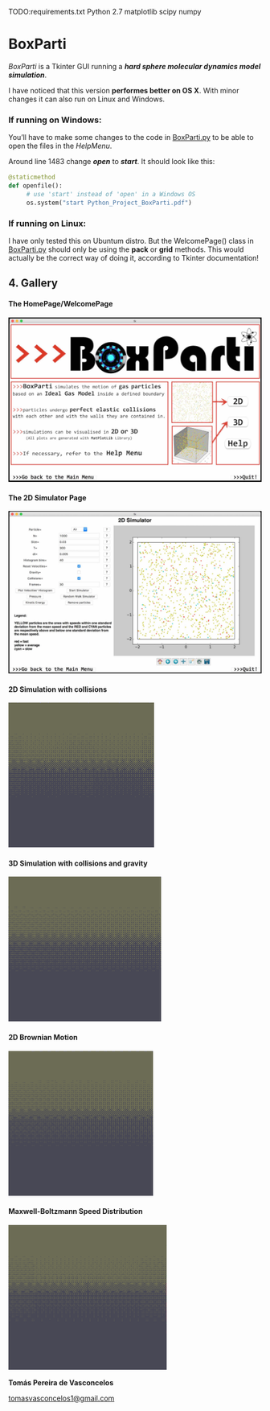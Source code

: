 TODO:requirements.txt
Python 2.7
matplotlib
scipy
numpy

# BoxParti

*BoxParti* is a Tkinter GUI running a **_hard sphere molecular dynamics model simulation_**.

I have noticed that this version **performes better on OS X**. With minor changes it can also run on Linux and Windows. 

### If running on Windows: 
You’ll have to make some changes to the code in [BoxParti.py](BoxParti.py) to be able to open the files in the *HelpMenu*.

Around line 1483 change **_open_** to **_start_**. It should look like this: 
```python
@staticmethod
def openfile():
     # use 'start' instead of 'open' in a Windows OS
     os.system("start Python_Project_BoxParti.pdf")
```

### If running on Linux:
I have only tested this on Ubuntum distro. But the WelcomePage() class in [BoxParti.py](BoxParti.py) should only be using the **pack** or **grid** methods. This would actually be the correct way of doing it, according to Tkinter documentation!


## 4. Gallery
#### The HomePage/WelcomePage
![welcome page](readme_gallery/WelcomePage.jpg)

#### The 2D Simulator Page
![2D Page](readme_gallery/2DPage.jpg)

#### 2D Simulation with collisions
![2D](readme_gallery/2D_SIM.gif)

#### 3D Simulation with collisions and gravity
![3D](readme_gallery/3D_SIM.gif)

#### 2D Brownian Motion
![Brownian Motion](readme_gallery/brownian.gif)

#### Maxwell-Boltzmann Speed Distribution
![MB](readme_gallery/MB.gif)


**Tomás Pereira de Vasconcelos**

tomasvasconcelos1@gmail.com 
